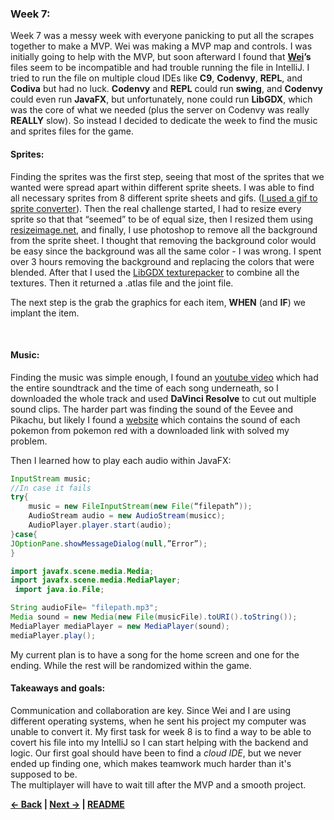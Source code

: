 ### Week 7:

Week 7 was a messy week with everyone panicking to put all the scrapes together to make a MVP. Wei was making a MVP map and controls. I was initially going to help with the MVP, but soon afterward I found that **[Wei](https://github.com/weiz9762/java-independent-study/blob/master/entries/entry07.md)’s** files seem to be incompatible and had trouble running the file in IntelliJ. I tried to run the file on multiple cloud IDEs like **C9**, **Codenvy**, **REPL**, and **Codiva** but had no luck. **Codenvy** and **REPL** could run **swing**, and **Codenvy** could even run **JavaFX**, but unfortunately, none could run **LibGDX**, which was the core of what we needed (plus the server on Codenvy was really **REALLY** slow). So instead I decided to dedicate the week to find the music and sprites files for the game.

#### Sprites:

Finding the sprites was the first step, seeing that most of the sprites that we wanted were spread apart within different sprite sheets. I was able to find all necessary sprites from 8 different sprite sheets and gifs. ([I used a gif to sprite converter](https://ezgif.com/gif-to-sprite)). Then the real challenge started, I had to resize every sprite so that that “seemed” to be of equal size, then I resized them using [resizeimage.net](https://resizeimage.net/), and finally, I use photoshop to remove all the background from the sprite sheet. I thought that removing the background color would be easy since the background was all the same color - I was wrong. I spent over 3 hours removing the background and replacing the colors that were blended. After that I used the [LibGDX texturepacker](https://github.com/libgdx/libgdx/wiki/Texture-packer) to combine all the textures. Then it returned a .atlas file and the joint file.


The next step is the grab the graphics for each item, **WHEN** (and **IF**) we implant the item.

<img src = "">
<img src = "">
<img src = "">
<img src = "">
<img src = "">

#### Music:

Finding the music was simple enough, I found an [youtube video](https://www.youtube.com/watch?v=WnI7skE4_9k) which had the entire soundtrack and the time of each song underneath, so I downloaded the whole track and used **DaVinci Resolve** to cut out multiple sound clips. The harder part was finding the sound of the Eevee and Pikachu, but likely I found a [website](https://downloads.khinsider.com/game-soundtracks/album/pokemon-sfx-gen-3-ruby-sapphire-all-sound-effects-sfx) which contains the sound of each pokemon from pokemon red with a downloaded link with solved my problem.

Then I learned how to play each audio within JavaFX: 
```java
InputStream music;
//In case it fails
try{
	music = new FileInputStream(new File(“filepath”));
	AudioStream audio = new AudioStream(musicc);
	AudioPlayer.player.start(audio);
}case{
JOptionPane.showMessageDialog(null,”Error”);
}
```
```java
import javafx.scene.media.Media; 
import javafx.scene.media.MediaPlayer;
 import java.io.File;

String audioFile= "filepath.mp3";
Media sound = new Media(new File(musicFile).toURI().toString()); 
MediaPlayer mediaPlayer = new MediaPlayer(sound); 
mediaPlayer.play();

```
My current plan is to have a song for the home screen and one for the ending. While the rest will be randomized within the game.


#### Takeaways and goals:

Communication and collaboration are key. Since Wei and I are using different operating systems, when he sent his project my computer was unable to convert it. My first task for week 8 is to find a way to be able to covert his file into my IntelliJ so I can start helping with the backend and logic. Our first goal should have been to find a *cloud IDE*, but we never ended up finding one, which makes teamwork much harder than it's supposed to be.
<br>
The multiplayer will have to wait till after the MVP and a smooth project.
<br>

<b>[&larr; Back](Entry_6.md)  |
[Next &rarr;](Entry_8.md) | [README](../README.md)</b>